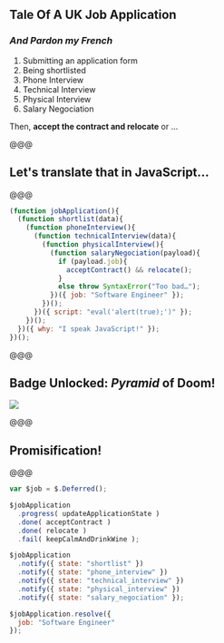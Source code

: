 ## Tale Of A UK Job Application

### *And Pardon my French*

1. Submitting an application form
1. Being shortlisted
1. Phone Interview
1. Technical Interview
1. Physical Interview
1. Salary Negociation

Then, **accept the contract and relocate** or …

@@@

## Let's translate that in JavaScript…

@@@

```javascript
(function jobApplication(){
  (function shortlist(data){
    (function phoneInterview(){
      (function technicalInterview(data){
        (function physicalInterview(){
          (function salaryNegociation(payload){
            if (payload.job){
              acceptContract() && relocate();
            }
            else throw SyntaxError("Too bad…");
          })({ job: "Software Engineer" });
        })();
      })({ script: "eval('alert(true);')" });
    })();
  })({ why: "I speak JavaScript!" });
})();

```

@@@

## Badge Unlocked: *Pyramid* of Doom!

![](images/doom.jpg)


@@@

## Promisification!

@@@

```javascript
var $job = $.Deferred();

$jobApplication
  .progress( updateApplicationState )
  .done( acceptContract )
  .done( relocate )
  .fail( keepCalmAndDrinkWine );

$jobApplication
  .notify({ state: "shortlist" })
  .notify({ state: "phone_interview" })
  .notify({ state: "technical_interview" })
  .notify({ state: "physical_interview" })
  .notify({ state: "salary_negociation" });

$jobApplication.resolve({
  job: "Software Engineer"
});
```